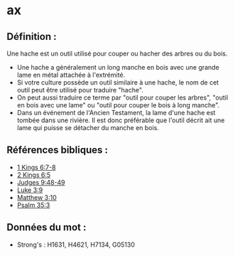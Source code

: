 # ax

## Définition :

Une hache est un outil utilisé pour couper ou hacher des arbres ou du bois.

* Une hache a généralement un long manche en bois avec une grande lame en métal attachée à l'extrémité.
* Si votre culture possède un outil similaire à une hache, le nom de cet outil peut être utilisé pour traduire "hache".
* On peut aussi traduire ce terme par "outil pour couper les arbres", "outil en bois avec une lame" ou "outil pour couper le bois à long manche".
* Dans un événement de l'Ancien Testament, la lame d'une hache est tombée dans une rivière. Il est donc préférable que l'outil décrit ait une lame qui puisse se détacher du manche en bois.

## Références bibliques :

* [1 Kings 6:7-8](rc://en/tn/help/1ki/06/07)
* [2 Kings 6:5](rc://en/tn/help/2ki/06/05)
* [Judges 9:48-49](rc://en/tn/help/jdg/09/48)
* [Luke 3:9](rc://en/tn/help/luk/03/9)
* [Matthew 3:10](rc://en/tn/help/mat/03/10)
* [Psalm 35:3](rc://en/tn/help/psa/035/03)

## Données du mot :

* Strong's : H1631, H4621, H7134, G05130

